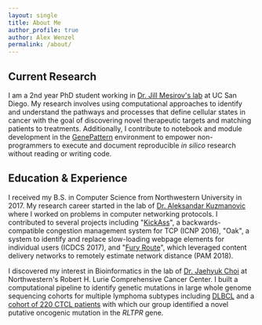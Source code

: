 ```yaml
---
layout: single
title: About Me
author_profile: true
author: Alex Wenzel
permalink: /about/
---
```


## Current Research

I am a 2nd year PhD student working in [Dr. Jill Mesirov's lab](http://mesirovlab.org) at UC San Diego. My research involves using computational approaches to identify and understand the pathways and processes that define cellular states in cancer with the goal of discovering novel therapeutic targets and matching patients to treatments. Additionally, I contribute to notebook and module development in the [GenePattern](http://genepattern.org) environment to empower non-programmers to execute and document reproducible *in silico* research without reading or writing code.

## Education & Experience

I received my B.S. in Computer Science from Northwestern University in 2017. My research career started in the lab of [Dr. Aleksandar Kuzmanovic](http://networks.cs.northwestern.edu/website/index-a.html) where I worked on problems in computer networking protocols. I contributed to several projects including "[KickAss](http://networks.cs.northwestern.edu/publications/kickass/icnp2016-flores.pdf)", a backwards-compatible congestion management system for TCP (ICNP 2016), "Oak", a system to identify and replace slow-loading webpage elements for individual users (ICDCS 2017), and "[Fury Route](http://networks.cs.northwestern.edu/publications/fury_route/fury_route.pdf)", which leveraged content delivery networks to remotely estimate network distance (PAM 2018). 

I discovered my interest in Bioinformatics in the lab of [Dr. Jaehyuk Choi](http://choilaboratory.org) at Northwestern's Robert H. Lurie Comprehensive Cancer Center. I built a computational pipeline to identify genetic mutations in large whole genome sequencing cohorts for multiple lymphoma subtypes including [DLBCL](https://www.ncbi.nlm.nih.gov/pubmed/29857068) and a [cohort of 220 CTCL patients](https://www.ncbi.nlm.nih.gov/pubmed/28694326) with which our group identified a novel putative oncogenic mutation in the *RLTPR* gene. 